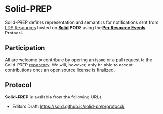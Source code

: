 # Solid-PREP

Solid-PREP defines representation and semantics for notifications sent from [LDP Resources](https://www.w3.org/TR/ldp/#ldpr) hosted on **[Solid](https://solidproject.org) PODS** using the **[Per Resource Events](https://cxres.github.io/prep/draft-gupta-httpbis-per-resource-events.html)** Protocol.

## Participation

All are welcome to contribute by opening an issue or a pull request to the Solid-PREP [repository](https://github.com/CxRes/solid-prep). We will, however, only be able to accept contributions once an open source license is finalized.

## Protocol

**Solid-PREP** is available from the following URLs:

* Editors Draft: <https://solid.github.io/solid-prep/protocol/>
